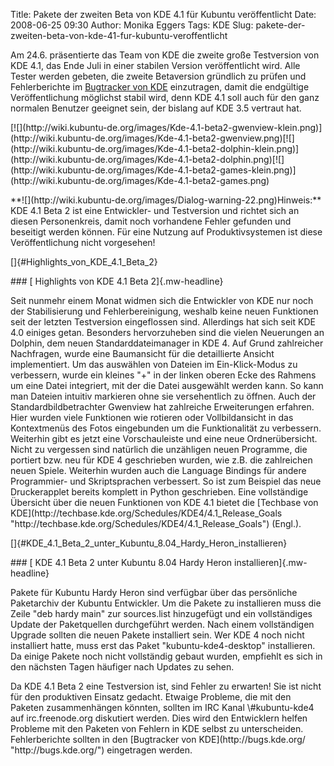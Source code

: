 Title: Pakete der zweiten Beta von KDE 4.1 für Kubuntu veröffentlicht
Date: 2008-06-25 09:30
Author: Monika Eggers
Tags: KDE
Slug: pakete-der-zweiten-beta-von-kde-41-fur-kubuntu-veroffentlicht

Am 24.6. präsentierte das Team von KDE die zweite große Testversion von
KDE 4.1, das Ende Juli in einer stabilen Version veröffentlicht wird.
Alle Tester werden gebeten, die zweite Betaversion gründlich zu prüfen
und Fehlerberichte im [Bugtracker von
KDE](http://bugs.kde.org/ "http://bugs.kde.org/")
einzutragen, damit die endgültige Veröffentlichung möglichst stabil
wird, denn KDE 4.1 soll auch für den ganz normalen Benutzer geeignet
sein, der bislang auf KDE 3.5 vertraut hat.

</p>
[![](http://wiki.kubuntu-de.org/images/Kde-4.1-beta2-gwenview-klein.png)](http://wiki.kubuntu-de.org/images/Kde-4.1-beta2-gwenview.png)[![](http://wiki.kubuntu-de.org/images/Kde-4.1-beta2-dolphin-klein.png)](http://wiki.kubuntu-de.org/images/Kde-4.1-beta2-dolphin.png)[![](http://wiki.kubuntu-de.org/images/Kde-4.1-beta2-games-klein.png)](http://wiki.kubuntu-de.org/images/Kde-4.1-beta2-games.png)

</p>
**![](http://wiki.kubuntu-de.org/images/Dialog-warning-22.png)Hinweis:**
KDE 4.1 Beta 2 ist eine Entwickler- und Testversion und richtet sich an
diesen Personenkreis, damit noch vorhandene Fehler gefunden und
beseitigt werden können. Für eine Nutzung auf Produktivsystemen ist
diese Veröffentlichung nicht vorgesehen!

</p>
<!--break--><!--break-->

[]{#Highlights_von_KDE_4.1_Beta_2}

</p>
### [ Highlights von KDE 4.1 Beta 2]{.mw-headline}

</p>
Seit nunmehr einem Monat widmen sich die Entwickler von KDE nur noch der
Stabilisierung und Fehlerbereinigung, weshalb keine neuen Funktionen
seit der letzten Testversion eingeflossen sind. Allerdings hat sich seit
KDE 4.0 einiges getan. Besonders hervorzuheben sind die vielen
Neuerungen an Dolphin, dem neuen Standarddateimanager in KDE 4. Auf
Grund zahlreicher Nachfragen, wurde eine Baumansicht für die
detaillierte Ansicht implementiert. Um das auswählen von Dateien im
Ein-Klick-Modus zu verbessern, wurde ein kleines "+" in der linken
oberen Ecke des Rahmens um eine Datei integriert, mit der die Datei
ausgewählt werden kann. So kann man Dateien intuitiv markieren ohne sie
versehentlich zu öffnen. Auch der Standardbildbetrachter Gwenview hat
zahlreiche Erweiterungen erfahren. Hier wurden viele Funktionen wie
rotieren oder Vollbildansicht in das Kontextmenüs des Fotos eingebunden
um die Funktionalität zu verbessern. Weiterhin gibt es jetzt eine
Vorschauleiste und eine neue Ordnerübersicht. Nicht zu vergessen sind
natürlich die unzähligen neuen Programme, die portiert bzw. neu für KDE
4 geschrieben wurden, wie z.B. die zahlreichen neuen Spiele. Weiterhin
wurden auch die Language Bindings für andere Programmier- und
Skriptsprachen verbessert. So ist zum Beispiel das neue Druckerapplet
bereits komplett in Python geschrieben. Eine vollständige Übersicht über
die neuen Funktionen von KDE 4.1 bietet die [Techbase von
KDE](http://techbase.kde.org/Schedules/KDE4/4.1_Release_Goals "http://techbase.kde.org/Schedules/KDE4/4.1_Release_Goals") (Engl.).

</p>
[]{#KDE_4.1_Beta_2_unter_Kubuntu_8.04_Hardy_Heron_installieren}

</p>
### [ KDE 4.1 Beta 2 unter Kubuntu 8.04 Hardy Heron installieren]{.mw-headline}

</p>
Pakete für Kubuntu Hardy Heron sind verfügbar über das persönliche
Paketarchiv der Kubuntu Entwickler. Um die Pakete zu installieren muss
die Zeile "deb <http://ppa.launchpad.net/kubuntu-members-kde4/ubuntu>
hardy main" zur sources.list hinzugefügt und ein vollständiges Update
der Paketquellen durchgeführt werden. Nach einem vollständigen Upgrade
sollten die neuen Pakete installiert sein. Wer KDE 4 noch nicht
installiert hatte, muss erst das Paket "kubuntu-kde4-desktop"
installieren. Da einige Pakete noch nicht vollständig gebaut wurden,
empfiehlt es sich in den nächsten Tagen häufiger nach Updates zu sehen.

</p>
Da KDE 4.1 Beta 2 eine Testversion ist, sind Fehler zu erwarten! Sie ist
nicht für den produktiven Einsatz gedacht. Etwaige Probleme, die mit den
Paketen zusammenhängen könnten, sollten im IRC Kanal \#kubuntu-kde4 auf
irc.freenode.org diskutiert werden. Dies wird den Entwicklern helfen
Probleme mit den Paketen von Fehlern in KDE selbst zu unterscheiden.
Fehlerberichte sollten in den [Bugtracker von
KDE](http://bugs.kde.org/ "http://bugs.kde.org/")
eingetragen werden.

</p>

